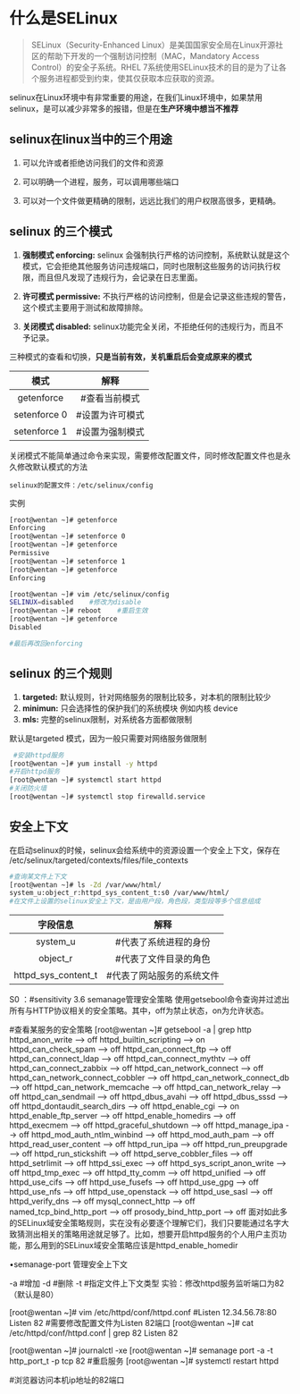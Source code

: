 <div style='display: none'>
  Date: 2022-01-15 22:43:40
  LastEditors: gyg
  LastEditTime: 2022-01-17 17:59:52
  FilePath: \test\1_15@Selinux安全子系统.mm.md
</div>

# 什么是SELinux

>SELinux（Security-Enhanced Linux）是美国国家安全局在Linux开源社区的帮助下开发的一个强制访问控制（MAC，Mandatory Access Control）的安全子系统。RHEL 7系统使用SELinux技术的目的是为了让各个服务进程都受到约束，使其仅获取本应获取的资源。

selinux在Linux环境中有非常重要的用途，在我们Linux环境中，如果禁用selinux，是可以减少非常多的报错，但是在**生产环境中想当不推荐**

## selinux在linux当中的三个用途

1. 可以允许或者拒绝访问我们的文件和资源

2. 可以明确一个进程，服务，可以调用哪些端口

3. 可以对一个文件做更精确的限制，远远比我们的用户权限高很多，更精确。

## selinux 的三个模式

1. **强制模式 enforcing:**  selinux 会强制执行严格的访问控制，系统默认就是这个模式，它会拒绝其他服务访问违规端口，同时也限制这些服务的访问执行权限，而且但凡发现了违规行为，会记录在日志里面。

2. **许可模式 permissive:**  不执行严格的访问控制，但是会记录这些违规的警告，这个模式主要用于测试和故障排除。

3. **关闭模式 disabled:**  selinux功能完全关闭，不拒绝任何的违规行为，而且不予记录。

三种模式的查看和切换，**只是当前有效，关机重启后会变成原来的模式**

模式|解释
 :-: | :-: 
getenforce |     #查看当前模式
setenforce 0|    #设置为许可模式
setenforce 1 |   #设置为强制模式

关闭模式不能简单通过命令来实现，需要修改配置文件，同时修改配置文件也是永久修改默认模式的方法

`selinux的配置文件：/etc/selinux/config`

实例

```bash
[root@wentan ~]# getenforce 
Enforcing
[root@wentan ~]# setenforce 0
[root@wentan ~]# getenforce 
Permissive
[root@wentan ~]# setenforce 1
[root@wentan ~]# getenforce 
Enforcing

[root@wentan ~]# vim /etc/selinux/config
SELINUX=disabled    #修改为disable
[root@wentan ~]# reboot    #重启生效
[root@wentan ~]# getenforce 
Disabled

#最后再改回enforcing
```

## selinux 的三个规则

1. **targeted:** 默认规则，针对网络服务的限制比较多，对本机的限制比较少
2. **minimun:** 只会选择性的保护我们的系统模块 例如内核 device 
3. **mls:** 完整的selinux限制，对系统各方面都做限制

默认是targeted 模式，因为一般只需要对网络服务做限制

```bash
 #安装httpd服务
[root@wentan ~]# yum install -y httpd
#开启httpd服务
[root@wentan ~]# systemctl start httpd
#关闭防火墙
[root@wentan ~]# systemctl stop firewalld.service
```

## 安全上下文

在启动selinux的时候，selinux会给系统中的资源设置一个安全上下文，保存在 /etc/selinux/targeted/contexts/files/file_contexts

```bash
#查询某文件上下文
[root@wentan ~]# ls -Zd /var/www/html/
system_u:object_r:httpd_sys_content_t:s0 /var/www/html/
#在文件上设置的selinux安全上下文，是由用户段，角色段，类型段等多个信息组成
```

字段信息|解释
 :-: | :-: 
system_u   |     #代表了系统进程的身份
object_r    |    #代表了文件目录的角色
httpd_sys_content_t|  #代表了网站服务的系统文件
S0 ：#sensitivity
3.6 semanage管理安全策略
使用getsebool命令查询并过滤出所有与HTTP协议相关的安全策略。其中，off为禁止状态，on为允许状态。

 #查看某服务的安全策略
[root@wentan ~]# getsebool -a | grep http
httpd_anon_write --> off
httpd_builtin_scripting --> on
httpd_can_check_spam --> off
httpd_can_connect_ftp --> off
httpd_can_connect_ldap --> off
httpd_can_connect_mythtv --> off
httpd_can_connect_zabbix --> off
httpd_can_network_connect --> off
httpd_can_network_connect_cobbler --> off
httpd_can_network_connect_db --> off
httpd_can_network_memcache --> off
httpd_can_network_relay --> off
httpd_can_sendmail --> off
httpd_dbus_avahi --> off
httpd_dbus_sssd --> off
httpd_dontaudit_search_dirs --> off
httpd_enable_cgi --> on
httpd_enable_ftp_server --> off
httpd_enable_homedirs --> off
httpd_execmem --> off
httpd_graceful_shutdown --> off
httpd_manage_ipa --> off
httpd_mod_auth_ntlm_winbind --> off
httpd_mod_auth_pam --> off
httpd_read_user_content --> off
httpd_run_ipa --> off
httpd_run_preupgrade --> off
httpd_run_stickshift --> off
httpd_serve_cobbler_files --> off
httpd_setrlimit --> off
httpd_ssi_exec --> off
httpd_sys_script_anon_write --> off
httpd_tmp_exec --> off
httpd_tty_comm --> off
httpd_unified --> off
httpd_use_cifs --> off
httpd_use_fusefs --> off
httpd_use_gpg --> off
httpd_use_nfs --> off
httpd_use_openstack --> off
httpd_use_sasl --> off
httpd_verify_dns --> off
mysql_connect_http --> off
named_tcp_bind_http_port --> off
prosody_bind_http_port --> off
面对如此多的SELinux域安全策略规则，实在没有必要逐个理解它们，我们只要能通过名字大致猜测出相关的策略用途就足够了。比如，想要开启httpd服务的个人用户主页功能，那么用到的SELinux域安全策略应该是httpd_enable_homedir

•semanage-port 管理安全上下文

-a         #增加
-d        #删除
-t        #指定文件上下文类型
实验：修改httpd服务监听端口为82（默认是80）

[root@wentan ~]# vim /etc/httpd/conf/httpd.conf
#Listen 12.34.56.78:80
Listen 82         #需要修改配置文件为Listen 82端口
[root@wentan ~]# cat /etc/httpd/conf/httpd.conf | grep 82
Listen 82

[root@wentan ~]# journalctl -xe
[root@wentan ~]# semanage port -a -t http_port_t -p tcp 82
#重启服务
[root@wentan ~]# systemctl restart httpd

#浏览器访问本机ip地址的82端口